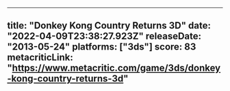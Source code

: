 
---
title: "Donkey Kong Country Returns 3D"
date: "2022-04-09T23:38:27.923Z"
releaseDate: "2013-05-24"
platforms: ["3ds"]
score: 83
metacriticLink: "https://www.metacritic.com/game/3ds/donkey-kong-country-returns-3d"
---
